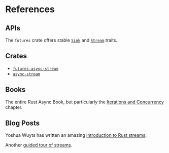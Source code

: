 # References

## APIs

The `futures` crate offers stable [`Sink`](https://docs.rs/futures/0.3.6/futures/sink/trait.Sink.html) and [`Stream`](https://docs.rs/futures/0.3.6/futures/stream/trait.Stream.html) traits.

## Crates

- [`futures-async-stream`](https://github.com/taiki-e/futures-async-stream)
- [`async-stream`](https://github.com/tokio-rs/async-stream)

## Books

The entire Rust Async Book, but particularly the [Iterations and Concurrency](https://rust-lang.github.io/async-book/05_streams/02_iteration_and_concurrency.html) chapter.

## Blog Posts

Yoshua Wuyts has written an amazing [introduction to Rust streams](https://blog.yoshuawuyts.com/rust-streams/).

Another [guided tour of streams](https://www.qovery.com/blog/a-guided-tour-of-streams-in-rust).


